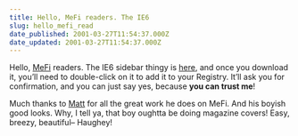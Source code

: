 ```yaml
---
title: Hello, MeFi readers. The IE6
slug: hello_mefi_read
date_published: 2001-03-27T11:54:37.000Z
date_updated: 2001-03-27T11:54:37.000Z
---
```


Hello, [MeFi](http://www.metafilter.com) readers. The IE6 sidebar thingy is [here](__GHOST_URL__/tools/mefibar.reg), and once you download it, you’ll need to double-click on it to add it to your Registry. It’ll ask you for confirmation, and you can just say yes, because **you can trust me**!

Much thanks to [Matt](http://a.wholelottanothing.org) for all the great work he does on MeFi. And his boyish good looks. Why, I tell ya, that boy oughtta be doing magazine covers! Easy, breezy, beautiful– Haughey!

